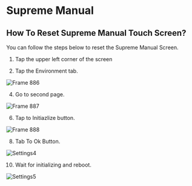 
# Supreme Manual

## How To Reset Supreme Manual Touch Screen?
 You can follow the steps below to reset the Supreme Manual Screen.
 
 1. Tap the upper left corner of the screen
 
 2. Tap the Environment tab.

![Frame 886](https://github.com/KubanCoffeeRoasters/SupremeManual/assets/134377245/4a2bb842-4180-4ebf-b6a3-a75afaa589fe)

 4. Go to second page.
    
 ![Frame 887](https://github.com/KubanCoffeeRoasters/SupremeManual/assets/134377245/37743658-3730-4baa-befd-e6b15fa7af12)

 6. Tap to Initiazlize button.
    
 ![Frame 888](https://github.com/KubanCoffeeRoasters/SupremeManual/assets/134377245/215347d5-8d87-469c-9df6-5aa1d87b2750)

 8. Tab To Ok Button.
    
![Settings4](https://github.com/KubanCoffeeRoasters/SupremeManual/assets/134377245/3b5c6c96-7f6a-454e-9e5e-8a9aaee9adc8)

10. Wait for initializing and reboot.
    
![Settings5](https://github.com/KubanCoffeeRoasters/SupremeManual/assets/134377245/e15ca469-c64a-4db2-863e-be9f94e6db50)

